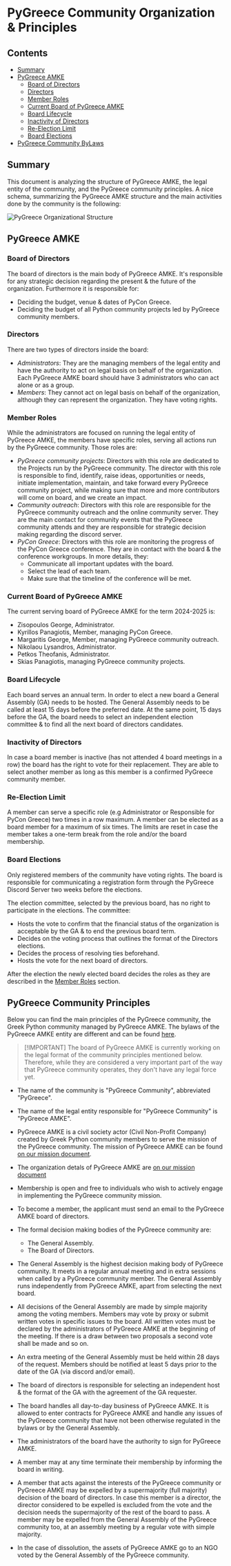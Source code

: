 # PyGreece Community Organization & Principles

## Contents

- [Summary](#summary)
- [PyGreece AMKE](#pygreece-amke)
  - [Board of Directors](#board-of-directors)
  - [Directors](#directors)
  - [Member Roles](#member-roles)
  - [Current Board of PyGreece AMKE](#current-board-of-pygreece-amke)
  - [Board Lifecycle](#board-lifecycle)
  - [Inactivity of Directors](#inactivity-of-directors)
  - [Re-Election Limit](#re-election-limit)
  - [Board Elections](#board-elections)
- [PyGreece Community ByLaws](#pygreece-community-bylaws)

## Summary

This document is analyzing the structure of PyGreece AMKE, the legal entity of the
community, and the PyGreece community principles. A nice schema, summarizing the PyGreece
AMKE structure and the main activities done by the community is the following:

![PyGreece Organizational Structure](../../assets/img/pygreece_organizational_structure.jpg)

## PyGreece AMKE

### Board of Directors

The board of directors is the main body of PyGreece AMKE. It's responsible for any
strategic decision regarding the present & the future of the organization. Furthermore it
is responsible for:

- Deciding the budget, venue & dates of PyCon Greece.
- Deciding the budget of all Python community projects led by PyGreece community members.

### Directors

There are two types of directors inside the board:

- _Administrators_: They are the managing members of the legal entity and have the
  authority to act on legal basis on behalf of the organization. Each PyGreece AMKE board
  should have 3 administrators who can act alone or as a group.
- _Members_: They cannot act on legal basis on behalf of the organization, although they
  can represent the organization. They have voting rights.

### Member Roles

While the administrators are focused on running the legal entity of PyGreece AMKE, the
members have specific roles, serving all actions run by the PyGreece community. Those
roles are:

- _PyGreece community projects_: Directors with this role are dedicated to the Projects
  run by the PyGreece community. The director with this role is responsible to find,
  identify, raise ideas, opportunities or needs, initiate implementation, maintain, and
  take forward every PyGreece community project, while making sure that more and more
  contributors will come on board, and we create an impact.
- _Community outreach_: Directors with this role are responsible for the PyGreece
  community outreach and the online community server. They are the main contact for
  community events that the PyGreece community attends and they are responsible for
  strategic decision making regarding the discord server.
- _PyCon Greece_: Directors with this role are monitoring the progress of the PyCon Greece
  conference. They are in contact with the board & the conference workgroups. In more
  details, they:
  - Communicate all important updates with the board.
  - Select the lead of each team.
  - Make sure that the timeline of the conference will be met.

### Current Board of PyGreece AMKE

The current serving board of PyGreece AMKE for the term 2024-2025 is:

- Zisopoulos George, Administrator.
- Kyrillos Panagiotis, Member, managing PyCon Greece.
- Margaritis George, Member, managing PyGreece community outreach.
- Nikolaou Lysandros, Administrator.
- Petkos Theofanis, Administrator.
- Skias Panagiotis, managing PyGreece community projects.

### Board Lifecycle

Each board serves an annual term. In order to elect a new board a General Assembly (GA)
needs to be hosted. The General Assembly needs to be called at least 15 days before the
preferred date. At the same point, 15 days before the GA, the board needs to select an
independent election committee & to find all the next board of directors candidates.

### Inactivity of Directors

In case a board member is inactive (has not attended 4 board meetings in a row) the board
has the right to vote for their replacement. They are able to select another member as
long as this member is a confirmed PyGreece community member.

### Re-Election Limit

A member can serve a specific role (e.g Administrator or Responsible for PyCon Greece) two
times in a row maximum. A member can be elected as a board member for a maximum of six
times. The limits are reset in case the member takes a one-term break from the role and/or
the board membership.

### Board Elections

Only registered members of the community have voting rights. The board is responsible for
communicating a registration form through the PyGreece Discord Server two weeks before the
elections.

The election committee, selected by the previous board, has no right to participate in the
elections. The committee:

- Hosts the vote to confirm that the financial status of the organization is acceptable by
  the GA & to end the previous board term.
- Decides on the voting process that outlines the format of the Directors elections.
- Decides the process of resolving ties beforehand.
- Hosts the vote for the next board of directors.

After the election the newly elected board decides the roles as they are described in the
[Member Roles](#member-roles) section.

## PyGreece Community Principles

Below you can find the main principles of the PyGreece community, the Greek Python
community managed by PyGreece AMKE. The bylaws of the PyGreece AMKE entity are different
and can be found [here](https://publicity.businessportal.gr/company/180308907000).

> [!IMPORTANT] The board of PyGreece AMKE is currently working on the legal format of the
> community principles mentioned below. Therefore, while they are considered a very
> important part of the way that PyGreece community operates, they don't have any legal
> force yet.

- The name of the community is "PyGreece Community", abbreviated "PyGreece".

- The name of the legal entity responsible for "PyGreece Community" is "PyGreece AMKE".

- PyGreece AMKE is a civil society actor (Civil Non-Profit Company) created by Greek
  Python community members to serve the mission of the PyGreece community. The mission of
  PyGreece AMKE can be found [on our mission document](../about/en.md#mission).

- The organization detals of PyGreece AMKE are
  [on our mission document](../about/en.md#organization-details)

- Membership is open and free to individuals who wish to actively engage in implementing
  the PyGreece community mission.

- To become a member, the applicant must send an email to the PyGreece AMKE board of
  directors.

<!-- TODO: Provide a form for member registration -->

- The formal decision making bodies of the PyGreece community are:

  - The General Assembly.
  - The Board of Directors.

- The General Assembly is the highest decision making body of PyGreece community. It meets
  in a regular annual meeting and in extra sessions when called by a PyGreece community
  member. The General Assembly runs independently from PyGreece AMKE, apart from selecting
  the next board.

- All decisions of the General Assembly are made by simple majority among the voting
  members. Members may vote by proxy or submit written votes in specific issues to the
  board. All written votes must be declared by the administrators of PyGreece AMKE at the
  beginning of the meeting. If there is a draw between two proposals a second vote shall
  be made and so on.

- An extra meeting of the General Assembly must be held within 28 days of the request.
  Members should be notified at least 5 days prior to the date of the GA (via discord
  and/or email).

- The board of directors is responsible for selecting an independent host & the format of
  the GA with the agreement of the GA requester.

- The board handles all day-to-day business of PyGreece AMKE. It is allowed to enter
  contracts for PyGreece AMKE and handle any issues of the PyGreece community that have
  not been otherwise regulated in the bylaws or by the General Assembly.

- The administrators of the board have the authority to sign for PyGreece AMKE.

- A member may at any time terminate their membership by informing the board in writing.

- A member that acts against the interests of the PyGreece community or PyGreece AMKE may
  be expelled by a supermajority (full majority) decision of the board of directors. In
  case this member is a director, the director considered to be expelled is excluded from
  the vote and the decision needs the supermajority of the rest of the board to pass. A
  member may be expelled from the General Assembly of the PyGreece community too, at an
  assembly meeting by a regular vote with simple majority.

- In the case of dissolution, the assets of PyGreece AMKE go to an NGO voted by the
  General Assembly of the PyGreece community.
